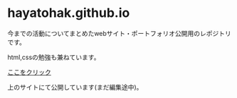 # hayatohak.github.io

今までの活動についてまとめたwebサイト・ポートフォリオ公開用のレポジトリです。

html,cssの勉強も兼ねています。

[ここをクリック](https://hayatohak.github.io/) 

上のサイトにて公開しています(まだ編集途中)。
